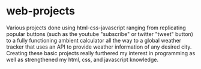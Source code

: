# web-projects

Various projects done using html-css-javascript ranging from replicating popular buttons (such as the youtube "subscribe" or twitter "tweet" button)
to a fully functioning ambient calculator all the way to a global weather tracker that uses an API to provide weather information of any desired city.
Creating these basic projects really furthered my interest in programming as well as strengthened my html, css, and javascript knowledge.
